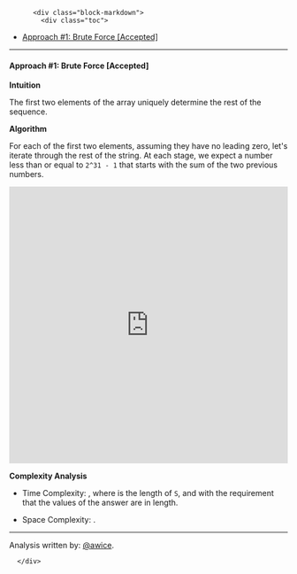<div class="article-body">
        
          <div class="block-markdown">
            <div class="toc">
<ul>
<li><a href="#approach-1-brute-force-accepted">Approach #1: Brute Force [Accepted]</a></li>
</ul>
</div>
<hr>
<h4 id="approach-1-brute-force-accepted">Approach #1: Brute Force [Accepted]</h4>
<p><strong>Intuition</strong></p>
<p>The first two elements of the array uniquely determine the rest of the sequence.</p>
<p><strong>Algorithm</strong></p>
<p>For each of the first two elements, assuming they have no leading zero, let's iterate through the rest of the string.  At each stage, we expect a number less than or equal to <code>2^31 - 1</code> that starts with the sum of the two previous numbers.</p>
<iframe src="https://leetcode.com/playground/2PpFDrmP/shared" frameborder="0" width="100%" height="500" name="2PpFDrmP"></iframe>

<p><strong>Complexity Analysis</strong></p>
<ul>
<li>
<p>Time Complexity:  <script type="math/tex; mode=display">O(N^2)</script>, where <script type="math/tex; mode=display">N</script> is the length of <code>S</code>, and with the requirement that the values of the answer are <script type="math/tex; mode=display">O(1)</script> in length.</p>
</li>
<li>
<p>Space Complexity:  <script type="math/tex; mode=display">O(N)</script>.</p>
</li>
</ul>
<hr>
<p>Analysis written by: <a href="https://leetcode.com/awice">@awice</a>.</p>
          </div>
        
      </div>